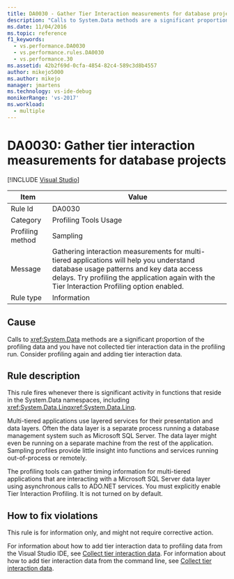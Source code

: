 ```yaml
---
title: DA0030 - Gather Tier Interaction measurements for database projects | Microsoft Docs
description: "Calls to System.Data methods are a significant proportion of the profiling data and you have not collected tier interaction data in the profiling run. Consider profiling again and adding tier interaction data."
ms.date: 11/04/2016
ms.topic: reference
f1_keywords: 
  - vs.performance.DA0030
  - vs.performance.rules.DA0030
  - vs.performance.30
ms.assetid: 42b2f69d-0cfa-4854-82c4-589c3d8b4557
author: mikejo5000
ms.author: mikejo
manager: jmartens
ms.technology: vs-ide-debug
monikerRange: 'vs-2017'
ms.workload: 
  - multiple
---
```

# DA0030: Gather tier interaction measurements for database projects

 [!INCLUDE [Visual Studio](~/includes/applies-to-version/vs-not-mac.md)]

|Item|Value|
|-|-|
|Rule Id|DA0030|
|Category|Profiling Tools Usage|
|Profiling method|Sampling|
|Message|Gathering interaction measurements for multi-tiered applications will help you understand database usage patterns and key data access delays. Try profiling the application again with the Tier Interaction Profiling option enabled.|
|Rule type|Information|

## Cause
 Calls to <xref:System.Data> methods are a significant proportion of the profiling data and you have not collected tier interaction data in the profiling run. Consider profiling again and adding tier interaction data.

## Rule description
 This rule fires whenever there is significant activity in functions that reside in the System.Data namespaces, including <xref:System.Data.Linq><xref:System.Data.Linq>.

 Multi-tiered applications use layered services for their presentation and data layers. Often the data layer is a separate process running a database management system such as Microsoft SQL Server. The data layer might even be running on a separate machine from the rest of the application. Sampling profiles provide little insight into functions and services running out-of-process or remotely.

 The profiling tools can gather timing information for multi-tiered applications that are interacting with a Microsoft SQL Server data layer using asynchronous calls to ADO.NET services. You must explicitly enable Tier Interaction Profiling. It is not turned on by default.

## How to fix violations
 This rule is for information only, and might not require corrective action.

 For information about how to add tier interaction data to profiling data from the Visual Studio IDE, see [Collect tier interaction data](../profiling/collecting-tier-interaction-data.md). For information about how to add tier interaction data from the command line, see [Collect tier interaction data](../profiling/adding-tier-interaction-data-from-the-command-line.md).
